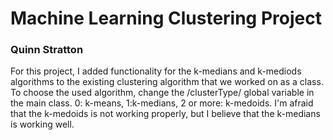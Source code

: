 # Machine Learning Clustering Project
### Quinn Stratton

For this project, I added functionality for the k-medians and k-mediods algorithms to the existing clustering algorithm that we worked on as a class. To choose the used algorithm, change the /clusterType/ global variable in the main class. 0: k-means, 1:k-medians, 2 or more: k-medoids. I'm afraid that the k-medoids is not working properly, but I believe that the k-medians is working well.

